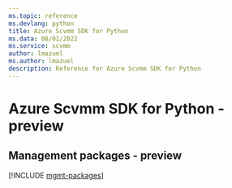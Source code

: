 ```yaml
---
ms.topic: reference
ms.devlang: python
title: Azure Scvmm SDK for Python
ms.data: 08/01/2022
ms.service: scvmm
author: lmazuel
ms.author: lmazuel
description: Reference for Azure Scvmm SDK for Python
---
```

# Azure Scvmm SDK for Python - preview

## Management packages - preview
[!INCLUDE [mgmt-packages](scvmm-mgmt-index.md)]
